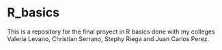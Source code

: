 # R_basics
This is a repository for the final proyect in R basics done with my colleges Valeria Levano, Christian Serrano, Stephy Riega and Juan Carlos Perez.
